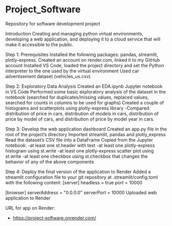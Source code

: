 # Project_Software
 Repository for software development project
 
 Introduction
 Creating and managing python virtual environments, developing a web application, and deploying it to a cloud service that will make it accessible to the public.
 
 Step 1: Prerequisites 
Installed the following packages: pandas, streamlit, plotly-express. 
Created an account on render.com, linked it to my GitHub account
Installed VS Code, loaded the project directory and set the Python interpreter to the one used by the virtual environment
Used car advertisement dataset (vehicles_us.csv) 

Step 2: Exploratory Data Analysis
Created an EDA.ipynb Jupyter notebook in VS Code
Performed some basic exploratory analysis of the dataset in the notebook (searched for duplicates/missing values, replaced values, searched for counts in columns to be used for graphs)
Created a couple of histograms and scatterplots using plotly-express library
 -Compared distribution of price in cars, distribution of models in cars, distribution of price by model of cars, and distribution of price by model year in cars.

Step 3: Develop the web application dashboard
Created an app.py file in the root of the project’s directory
Imported streamlit, pandas and plotly_express
Read the dataset’s CSV file into a DataFrame
Copied from the Jupyter notebook:
-at least one st.header with text
-at least one plotly-express histogram using st.write
-at least one plotly-express scatter plot using st.write
-at least one checkbox using st.checkbox that changes the behavior of any of the above components

Step 4: Deploy the final version of the application to Render
Added a streamlit configuration file to your git repository at .streamlit/config.toml with the following content:
[server]
headless = true
port = 10000

[browser]
serverAddress = "0.0.0.0"
serverPort = 10000
Uploaded web application to Render


URL for app on Render:
- https://project-software.onrender.com/
